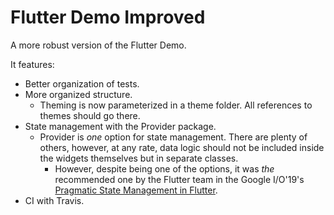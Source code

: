 # Flutter Demo Improved

A more robust version of the Flutter Demo.

It features: 

- Better organization of tests.
- More organized structure.
    - Theming is now parameterized in a theme folder. All references to themes should go there.
- State management with the Provider package.
    - Provider is *one* option for state management. There are plenty of others, however, at any rate, data logic should not be included inside the widgets themselves but in separate classes.
        - However, despite being one of the options, it was *the* recommended one by the Flutter team in the Google I/O'19's [Pragmatic State Management in Flutter](https://youtu.be/d_m5csmrf7I).
- CI with Travis.